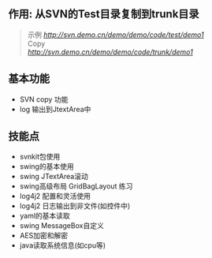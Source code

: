 ## 作用: 从SVN的Test目录复制到trunk目录

>示例
*http://svn.demo.cn/demo/demo/code/test/demo1*  
Copy  
*http://svn.demo.cn/demo/demo/code/trunk/demo1*

## 基本功能

* SVN copy 功能
* log 输出到JtextArea中

## 技能点

* svnkit包使用
* swing的基本使用
* swing JTextArea滚动
* swing高级布局  GridBagLayout 练习
* log4j2 配置和灵活使用
* log4j2 日志输出到非文件(如控件中)
* yaml的基本读取
* swing MessageBox自定义
* AES加密和解密
* java读取系统信息(如cpu等)
